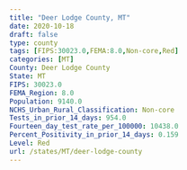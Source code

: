 ```yaml
---
title: "Deer Lodge County, MT"
date: 2020-10-18
draft: false
type: county
tags: [FIPS:30023.0,FEMA:8.0,Non-core,Red]
categories: [MT]
County: Deer Lodge County
State: MT
FIPS: 30023.0
FEMA_Region: 8.0
Population: 9140.0
NCHS_Urban_Rural_Classification: Non-core
Tests_in_prior_14_days: 954.0
Fourteen_day_test_rate_per_100000: 10438.0
Percent_Positivity_in_prior_14_days: 0.159
Level: Red
url: /states/MT/deer-lodge-county
---
```



